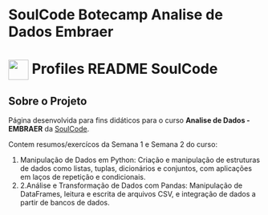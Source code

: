 # SoulCode Botecamp Analise de Dados Embraer

<h1>
    <a href="https://soulcode.com/"> 
     <img align="center" width="40px" src="[https://soulcode.com/assets/logos/logo-soulcode.png]"></a>
    <span> Profiles README SoulCode</span>
</h1>

## Sobre o Projeto
Página desenvolvida para fins didáticos para o curso **Analise de Dados - EMBRAER** da [SoulCode](https://www.soulcode.com/). 

Contem resumos/exercícos da Semana 1 e Semana 2 do curso:

1. Manipulação de Dados em Python: Criação e manipulação de estruturas de dados como listas, tuplas, dicionários e conjuntos, com aplicações em laços de repetição e condicionais.
2. 2.Análise e Transformação de Dados com Pandas: Manipulação de DataFrames, leitura e escrita de arquivos CSV, e integração de dados a partir de bancos de dados.

